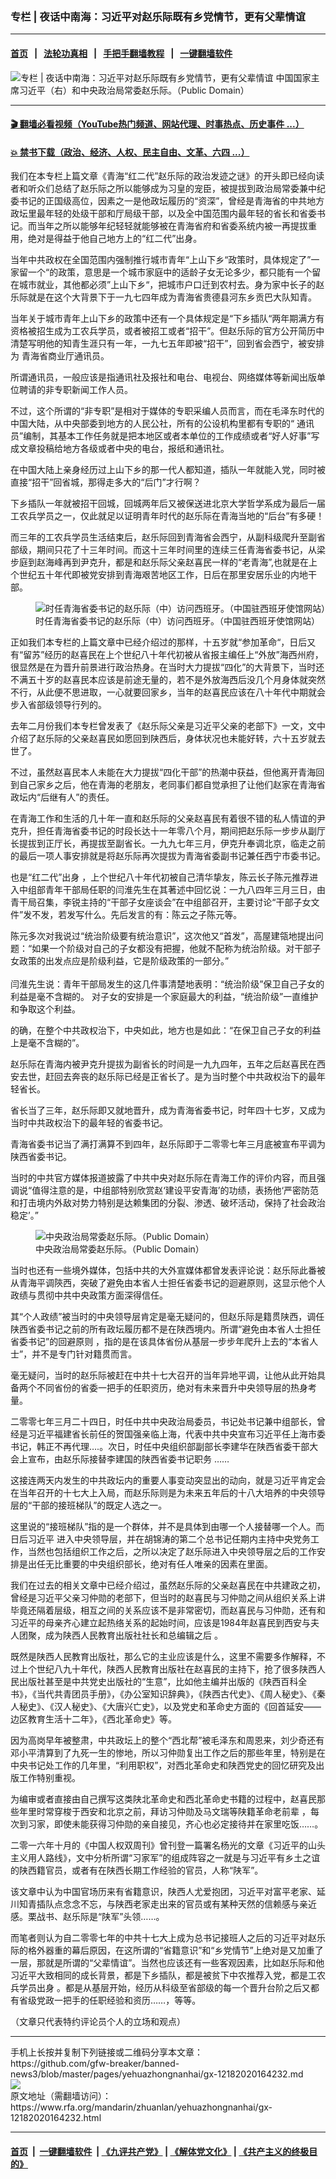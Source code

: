 ### 专栏 | 夜话中南海：习近平对赵乐际既有乡党情节，更有父辈情谊
------------------------

#### [首页](https://github.com/gfw-breaker/banned-news3/blob/master/README.md) &nbsp;&nbsp;|&nbsp;&nbsp; [法轮功真相](https://github.com/begood0513/basic/blob/master/README.md)  &nbsp;&nbsp;|&nbsp;&nbsp; [手把手翻墙教程](https://github.com/gfw-breaker/guides/wiki)  &nbsp;&nbsp;|&nbsp;&nbsp; [一键翻墙软件](https://github.com/gfw-breaker/nogfw/blob/master/README.md)  



<div id="headerimg">
 <img alt="专栏 | 夜话中南海：习近平对赵乐际既有乡党情节，更有父辈情谊" src="https://www.rfa.org/mandarin/zhuanlan/yehuazhongnanhai/gx-12182020164232.html/@@images/39d577a7-a546-4103-b124-33d1f3bfab59.jpeg" title="专栏 | 夜话中南海：习近平对赵乐际既有乡党情节，更有父辈情谊"/>
 <span class="lead_image_caption">
  中国国家主席习近平（右）和中央政治局常委赵乐际。（Public Domain）
 </span>
 <!-- zoomattribute -->
</div>

<hr/>


#### [ 🎬  翻墙必看视频（YouTube热门频道、网站代理、时事热点、历史事件 ...）](https://github.com/gfw-breaker/links/blob/master/banned.md)

#### [ 💥  禁书下载（政治、经济、人权、民主自由、文革、六四 ...）](https://github.com/gfw-breaker/books/blob/master/README.md)

<div id="storytext">
 <div class="sidebar">
 </div>
 <p>
  我们在本专栏上篇文章《青海“红二代”赵乐际的政治发迹之谜》的开头即已经向读者和听众们总结了赵乐际之所以能够成为习皇的宠臣，被提拔到政治局常委兼中纪委书记的正国级高位，因素之一是他政坛履历的“资深”，曾经是青海省的中共地方政坛里最年轻的处级干部和厅局级干部，以及全中国范围内最年轻的省长和省委书记。而当年之所以能够年纪轻轻就能够被在青海省府和省委系统内被一再提拔重用，绝对是得益于他自己地方上的“红二代”出身。
 </p>
 <p>
  当年中共政权在全国范围内强制推行城市青年“上山下乡“政策时，具体规定了”一家留一个“的政策，意思是一个城市家庭中的适龄子女无论多少，都只能有一个留在城市就业，其他都必须”上山下乡“，把城市户口迁到农村去。身为家中长子的赵乐际就是在这个大背景下于一九七四年成为青海省贵德县河东乡贡巴大队知青。
 </p>
 <p>
  当年关于城市青年上山下乡的政策中还有一个具体规定是“下乡插队“两年期满方有资格被招生成为工农兵学员，或者被招工或者“招干”。但赵乐际的官方公开简历中清楚写明他的知青生涯只有一年，一九七五年即被“招干”，回到省会西宁，被安排为 青海省商业厅通讯员。
 </p>
 <p>
  所谓通讯员，一般应该是指通讯社及报社和电台、电视台、网络媒体等新闻出版单位聘请的非专职新闻工作人员。
 </p>
 <p>
  不过，这个所谓的“非专职”是相对于媒体的专职采编人员而言，而在毛泽东时代的中国大陆，从中央部委到地方的人民公社，所有的公设机构里都有专职的“ 通讯员”编制，其基本工作任务就是把本地区或者本单位的工作成绩或者“好人好事”写成文章投稿给地方各级或者中央的电台，报纸和通讯社。
 </p>
 <p>
  在中国大陆上亲身经历过上山下乡的那一代人都知道，插队一年就能入党，同时被直接“招干”回省城，那得走多大的“后门”才行啊？
 </p>
 <p>
  下乡插队一年就被招干回城，回城两年后又被保送进北京大学哲学系成为最后一届工农兵学员之一，仅此就足以证明青年时代的赵乐际在青海当地的“后台”有多硬！
 </p>
 <p>
  而三年的工农兵学员生活结束后，赵乐际回到青海省会西宁，从副科级爬升至副省部级，期间只花了十三年时间。而这十三年时间里的连续三任青海省委书记，从梁步庭到赵海峰再到尹克升，都是和赵乐际父亲赵喜民一样的“老青海”,也就是在上个世纪五十年代即被党安排到青海艰苦地区工作，日后在那里安居乐业的内地干部。
 </p>
 <p>
  <figure class="image-richtext image-inline captioned" style="width:622px;">
   <img alt="时任青海省委书记的赵乐际（中）访问西班牙。（中国驻西班牙使馆网站）" src="https://www.rfa.org/mandarin/zhuanlan/yehuazhongnanhai/gx-12182020164232.html/f26396d0-1981-4980-8298-388b981be848.jpeg/@@images/fb17847a-4703-412b-acdc-01dc8aa55322.jpeg" title="2"/>
   <figcaption class="image-caption">
    时任青海省委书记的赵乐际（中）访问西班牙。（中国驻西班牙使馆网站）
   </figcaption>
   <small>
   </small>
  </figure>
 </p>
 <p>
  正如我们本专栏的上篇文章中已经介绍过的那样，十五岁就“参加革命“，日后又有“留苏”经历的赵喜民在上个世纪八十年代初被从省报主编任上“外放”海西州府，很显然是在为晋升前景进行政治热身。在当时大力提拔“四化”的大背景下，当时还不满五十岁的赵喜民本应该是前途无量的，若不是外放海西后没几个月身体就突然不行，从此便不思进取，一心就要回家乡，当年的赵喜民应该在八十年代中期就会步入省部级领导行列的。
 </p>
 <p>
  去年二月份我们本专栏曾发表了《赵乐际父亲是习近平父亲的老部下》一文，文中介绍了赵乐际的父亲赵喜民如愿回到陕西后，身体状况也未能好转，六十五岁就去世了。
 </p>
 <p>
  不过，虽然赵喜民本人未能在大力提拔“四化干部”的热潮中获益，但他离开青海回到自己家乡之后，他在青海的老朋友，老同事们都自觉承担了让他们赵家在青海省政坛内“后继有人”的责任。
 </p>
 <p>
  在青海工作和生活的几十年一直和赵乐际的父亲赵喜民有着很不错的私人情谊的尹克升，担任青海省委书记的时段长达十一年零八个月，期间把赵乐际一步步从副厅长提拔到正厅长，再提拔至副省长。一九九七年三月，伊克升奉调北京，临走之前的最后一项人事安排就是将赵乐际再次提拔为青海省委副书记兼任西宁市委书记。
 </p>
 <p>
  也是“红二代”出身 ，上个世纪八十年代初被自己清华挚友，陈云长子陈元推荐进入中组部青年干部局任职的闫淮先生在其著述中回忆说：一九八四年三月三日，由青干局召集，李锐主持的“干部子女座谈会”在中组部召开，主要讨论“干部子女文件”发不发，若发写什么。先后发言的有：陈云之子陈元等。
 </p>
 <p>
  陈元多次对我说过“统治阶级要有统治意识”，这次他又“首发”，高屋建瓴地提出问题：“如果一个阶级对自己的子女都没有把握，他就不配称为统治阶级。对干部子女政策的出发点应是阶级利益，它是阶级政策的一部分。”
  <br/>
  <br/>
  闫淮先生说：青年干部局发生的这几件事清楚地表明：“统治阶级”保卫自己子女的利益是毫不含糊的。 对子女的安排是一个家庭最大的利益，“统治阶级”一直维护和争取这个利益。
 </p>
 <p>
  的确，在整个中共政权治下，中央如此，地方也是如此：“在保卫自己子女的利益上是毫不含糊的”。
 </p>
 <p>
  赵乐际在青海内被尹克升提拔为副省长的时间是一九九四年，五年之后赵喜民在西安去世，赶回去奔丧的赵乐际已经是正省长了。是为当时整个中共政权治下的最年轻省长。
 </p>
 <p>
  省长当了三年，赵乐际即又就地晋升，成为青海省委书记，时年四十七岁，又成为当时中共政权治下的最年轻的省委书记。
 </p>
 <p>
  青海省委书记当了满打满算不到四年，赵乐际即于二零零七年三月底被宣布平调为陕西省委书记。
 </p>
 <p>
  当时的中共官方媒体报道披露了中共中央对赵乐际在青海工作的评价内容，而且强调说“值得注意的是，中组部特别欣赏赵‘建设平安青海’的功绩，表扬他‘严密防范和打击境内外敌对势力特别是达赖集团的分裂、渗透、破坏活动，保持了社会政治稳定’。”
 </p>
 <p>
  <figure class="image-richtext image-inline captioned" style="width:1200px;">
   <img alt="中央政治局常委赵乐际。（Public Domain）" src="https://www.rfa.org/mandarin/zhuanlan/yehuazhongnanhai/gx-12182020164232.html/9e9c4850-3ed1-4cf6-baf3-51a4c4a745e0.jpeg/@@images/a9764992-bf0a-4480-8142-8e47ea7b587c.jpeg" title="3"/>
   <figcaption class="image-caption">
    中央政治局常委赵乐际。（Public Domain）
   </figcaption>
   <small>
   </small>
  </figure>
 </p>
 <p>
  当时也还有一些境外媒体，包括中共的大外宣媒体都曾发表评论说：赵乐际此番被从青海平调陝西，突破了避免由本省人士担任省委书记的迴避原则，这显示他个人政绩与贯彻中共中央政策方面深得信任。
 </p>
 <p>
  其“个人政绩”被当时的中央领导层肯定是毫无疑问的，但赵乐际是籍贯陕西，调任陕西省委书记之前的所有政坛履历都不是在陕西境内。所谓“避免由本省人士担任省委书记”的回避原则 ，指的是在该具体省份从基层一步步年爬升上去的“本省人士”，并不是专门针对籍贯而言。
 </p>
 <p>
  毫无疑问，当时的赵乐际被赶在中共十七大召开的当年异地平调，让他从此开始具备两个不同省份的省委一把手的任职资历，绝对有未来晋升中央领导层的热身考量。
 </p>
 <p>
  二零零七年三月二十四日，时任中共中央政治局委员，书记处书记兼中组部长，曾经是习近平福建省长前任的贺国强亲临上海，代表中共中央宣布习近平任上海市委书记，韩正不再代理….。次日，时任中央组织部副部长李建华在陕西省委干部大会上宣布，由赵乐际接替李建国的陕西省委书记职务 ……
 </p>
 <p>
  这接连两天内发生的中共政坛内的重要人事变动突显出的动向，就是习近平肯定会在当年召开的十七大上入局，而赵乐际则是为未来五年后的十八大培养的中央领导层的“干部的接班梯队”的既定人选之一。
 </p>
 <p>
  这里说的“接班梯队”指的是一个群体，并不是具体到由哪一个人接替哪一个人。而日后习近平 进入中央领导层，并在胡锦涛的第二个总书记任期内主持中央党务工作，当然也包括组织工作之后，之所以决定了赵乐际进入中央领导层之后的工作安排是出任无比重要的中央组织部长，绝对有任人唯亲的因素在里面。
 </p>
 <p>
  我们在过去的相关文章中已经介绍过，虽然赵乐际的父亲赵喜民在中共建政之初，曾经是习近平父亲习仲勋的老部下，但当时的赵喜民与习仲勋之间从组织关系上讲毕竟还隔着层级，相互之间的关系应该不是非常密切，而赵喜民与习仲勋，还有和习近平的母亲齐心建立起热络关系的起始时间，应该是1984年赵喜民到西安与夫人团聚，成为陕西人民教育出版社社长和总编辑之后 。
 </p>
 <p>
  既然是陕西人民教育出版社，那么它的主业应该是什么，这里不需要多作解释，不过上个世纪八九十年代，陕西人民教育出版社在赵喜民的主持下，抢了很多陕西人民出版社甚至是中共党史出版社的“生意”，比如他主编并出版的《陕西百科全书》，《当代共青团员手册》，《办公室知识辞典》，《陕西古代史》、《周人秘史》、《秦人秘史》、《汉人秘史》、《大唐兴亡史》，以及党史和革命史方面的《回首延安——边区教育生活十二年》，《西北革命史》等。
 </p>
 <p>
  因为高岗早年被整肃，中共政坛上的整个“西北帮”被毛泽东和周恩来，刘少奇还有邓小平清算到了九死一生的惨地，所以习仲勋复出工作之后的那些年里，特别是在中央书记处工作的几年里，“利用职权”，对西北革命史和陕西党史的回忆研究及出版工作特别重视。
 </p>
 <p>
  为编审或者直接由自己撰写这类陕北革命史和西北革命史书籍的过程中，赵喜民那些年里时常穿梭于西安和北京之前，拜访习仲勋及马文瑞等陕籍革命老前辈 ，每次到习家，即使未能获得习仲勋的亲自接见，齐心也必定接待并在家里吃饭……。
 </p>
 <p>
  二零一六年十月的《中国人权双周刊》曾刊登一篇署名杨光的文章《习近平的山头主义用人路线》，文中分析所谓“习家军”的组成阵容之一就是与习近平有乡土之谊的陕西籍官员，或者有在陕西长期工作经验的官员，人称“陕军”。
 </p>
 <p>
  该文章中认为中国官场历来有省籍意识，陕西人尤爱抱团，习近平对富平老家、延川知青插队点念念不忘，与陕西老家走出来的官员或有某种天然的信赖感与亲近感。栗战书、赵乐际是“陕军”头领……。
 </p>
 <p>
  而笔者则认为自二零零七年的中共十七大上成为总书记接班人之后的习近平对赵乐际的格外器重的幕后原因，在这所谓的“省籍意识”和“乡党情节”上绝对是又加重了一层，那就是所谓的“父辈情谊”。当然也应该还有一些客观因素，比如赵乐际和他习近平大致相同的成长背景，都是下乡插队，都是被贫下中农推荐入党，都是工农兵学员出身 。都是从基层开始，经历从科级至省部级的每一个晋升台阶之后又都有省级党政一把手的任职经验和资历……，等等。
 </p>
 <p>
  （文章只代表特约评论员个人的立场和观点）
 </p>
</div>

<hr/>
手机上长按并复制下列链接或二维码分享本文章：<br/>
https://github.com/gfw-breaker/banned-news3/blob/master/pages/yehuazhongnanhai/gx-12182020164232.md <br/>
<a href='https://github.com/gfw-breaker/banned-news3/blob/master/pages/yehuazhongnanhai/gx-12182020164232.md'><img src='https://github.com/gfw-breaker/banned-news3/blob/master/pages/yehuazhongnanhai/gx-12182020164232.md.png'/></a> <br/>
原文地址（需翻墙访问）：https://www.rfa.org/mandarin/zhuanlan/yehuazhongnanhai/gx-12182020164232.html


------------------------
#### [首页](https://github.com/gfw-breaker/banned-news3/blob/master/README.md) &nbsp;|&nbsp; [一键翻墙软件](https://github.com/gfw-breaker/nogfw/blob/master/README.md) &nbsp;| [《九评共产党》](https://github.com/gfw-breaker/9ping.md/blob/master/README.md#九评之一评共产党是什么) | [《解体党文化》](https://github.com/gfw-breaker/jtdwh.md/blob/master/README.md) | [《共产主义的终极目的》](https://github.com/gfw-breaker/gczydzjmd.md/blob/master/README.md)


<img src='http://gfw-breaker.win/banned-news3/pages/yehuazhongnanhai/gx-12182020164232.md' width='0px' height='0px'/>